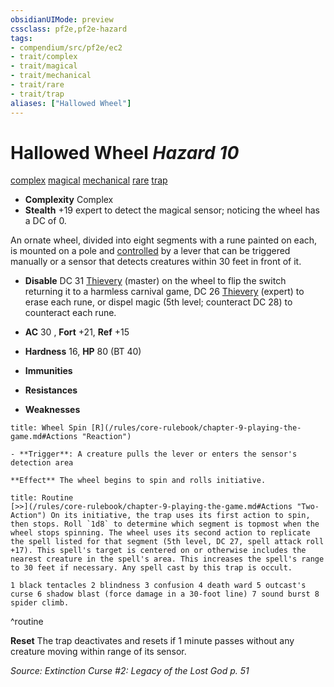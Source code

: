 ```yaml
---
obsidianUIMode: preview
cssclass: pf2e,pf2e-hazard
tags:
- compendium/src/pf2e/ec2
- trait/complex
- trait/magical
- trait/mechanical
- trait/rare
- trait/trap
aliases: ["Hallowed Wheel"]
---
```

# Hallowed Wheel *Hazard 10*  
[complex](/rules/traits/complex.md)  [magical](/rules/traits/magical.md)  [mechanical](/rules/traits/mechanical.md)  [rare](/rules/traits/rare.md)  [trap](/rules/traits/trap.md)  

- **Complexity** Complex
- **Stealth** +19 expert to detect the magical sensor; noticing the wheel has a DC of 0.  

An ornate wheel, divided into eight segments with a rune painted on each, is mounted on a pole and [controlled](/rules/conditions.md#Controlled) by a lever that can be triggered manually or a sensor that detects creatures within 30 feet in front of it.

- **Disable** DC 31 [Thievery](/compendium/skills.md#Thievery) (master) on the wheel to flip the switch returning it to a harmless carnival game, DC 26 [Thievery](/compendium/skills.md#Thievery) (expert) to erase each rune, or dispel magic (5th level; counteract DC 28) to counteract each rune.  

- **AC** 30 , **Fort** +21, **Ref** +15
- **Hardness** 16, **HP** 80 (BT 40)
- **Immunities** 
- **Resistances** 
- **Weaknesses** 
     
```ad-embed-ability
title: Wheel Spin [R](/rules/core-rulebook/chapter-9-playing-the-game.md#Actions "Reaction")

- **Trigger**: A creature pulls the lever or enters the sensor's detection area

**Effect** The wheel begins to spin and rolls initiative.
```

```ad-pf2-summary
title: Routine
[>>](/rules/core-rulebook/chapter-9-playing-the-game.md#Actions "Two-Action") On its initiative, the trap uses its first action to spin, then stops. Roll `1d8` to determine which segment is topmost when the wheel stops spinning. The wheel uses its second action to replicate the spell listed for that segment (5th level, DC 27, spell attack roll +17). This spell's target is centered on or otherwise includes the nearest creature in the spell's area. This increases the spell's range to 30 feet if necessary. Any spell cast by this trap is occult.

1 black tentacles 2 blindness 3 confusion 4 death ward 5 outcast's curse 6 shadow blast (force damage in a 30-foot line) 7 sound burst 8 spider climb.
```
^routine

**Reset** The trap deactivates and resets if 1 minute passes without any creature moving within range of its sensor.  

*Source: Extinction Curse #2: Legacy of the Lost God p. 51*